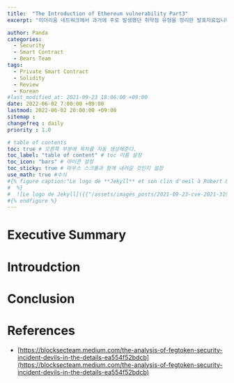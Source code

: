 ```yaml
---
title:  "The Introduction of Ethereum vulnerability Part3"
excerpt: "이더리움 네트워크에서 과거에 주로 발생했던 취약점 유형을 정리한 발표자료입니다."

author: Panda
categories:
  - Security
  - Smart Contract
  - Bears Team
tags:
  - Private Smart Contract
  - Solidity
  - Review
  - Korean
#last_modified_at: 2021-09-23 18:06:00 +09:00
date: 2022-06-02 7:00:00 +09:00
lastmod: 2022-06-02 20:00:00 +09:00
sitemap :
changefreq : daily
priority : 1.0

# table of contents
toc: true # 오른쪽 부분에 목차를 자동 생성해준다.
toc_label: "table of content" # toc 이름 설정
toc_icon: "bars" # 아이콘 설정
toc_sticky: true # 마우스 스크롤과 함께 내려갈 것인지 설정
use_math: true #수식
#{% figure caption:"Le logo de **Jekyll** et son clin d'oeil à Robert Louis Stevenson"
#  %}
#  ![Le logo de Jekyll]({{"/assets/images_posts/2021-09-23-cve-2021-31956-part1/1.png"| #relative_url}})
#{% endfigure %}
---
```

# Executive Summary


# Introudction

# Conclusion

# References
* [https://blocksecteam.medium.com/the-analysis-of-fegtoken-security-incident-devils-in-the-details-ea554f52bdcb](https://blocksecteam.medium.com/the-analysis-of-fegtoken-security-incident-devils-in-the-details-ea554f52bdcb)
